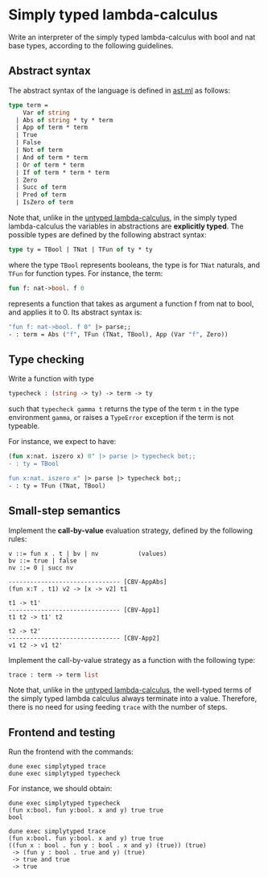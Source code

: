 # Simply typed lambda-calculus

Write an interpreter of the simply typed lambda-calculus with bool and nat base types, according to the following guidelines.

## Abstract syntax

The abstract syntax of the language is defined in [ast.ml](lib/ast.ml)
as follows:
```ocaml
type term =
    Var of string
  | Abs of string * ty * term
  | App of term * term
  | True
  | False
  | Not of term
  | And of term * term
  | Or of term * term
  | If of term * term * term
  | Zero
  | Succ of term
  | Pred of term
  | IsZero of term
```
Note that, unlike in the [untyped lambda-calculus](../untyped), in the simply typed lambda-calculus the variables in abstractions are **explicitly typed**. The possible types are defined by the following abstract syntax:
```ocaml
type ty = TBool | TNat | TFun of ty * ty
```
where the type `TBool` represents booleans, the type is for `TNat` naturals, and `TFun` for function types.
For instance, the term:
```ocaml
fun f: nat->bool. f 0
```
represents a function that takes as argument a function f from nat to bool, and applies it to 0.
Its abstract syntax is:
```ocaml
"fun f: nat->bool. f 0" |> parse;;
- : term = Abs ("f", TFun (TNat, TBool), App (Var "f", Zero))
```

## Type checking

Write a function with type
```ocaml
typecheck : (string -> ty) -> term -> ty
```
such that `typecheck gamma t` returns the type of the term `t` in the type environment `gamma`, or raises a `TypeError` exception if the term is not typeable.

For instance, we expect to have:
```ocaml
(fun x:nat. iszero x) 0" |> parse |> typecheck bot;;
- : ty = TBool

fun x:nat. iszero x" |> parse |> typecheck bot;;
- : ty = TFun (TNat, TBool)
```

## Small-step semantics

Implement the **call-by-value** evaluation strategy, defined by the following rules:
```
v ::= fun x . t | bv | nv           (values)
bv ::= true | false
nv ::= 0 | succ nv

------------------------------- [CBV-AppAbs]
(fun x:T . t1) v2 -> [x -> v2] t1

t1 -> t1'
------------------------------- [CBV-App1]
t1 t2 -> t1' t2

t2 -> t2'
------------------------------- [CBV-App2]
v1 t2 -> v1 t2'
```

Implement the call-by-value strategy as a function with the following type:
```ocaml
trace : term -> term list
```
Note that, unlike in the [untyped lambda-calculus](../untyped), the well-typed terms of the simply typed lambda calculus 
always terminate into a value. 
Therefore, there is no need for using feeding `trace` with the number of steps.


## Frontend and testing

Run the frontend with the commands:
```
dune exec simplytyped trace
dune exec simplytyped typecheck
```
For instance, we should obtain:
```
dune exec simplytyped typecheck
(fun x:bool. fun y:bool. x and y) true true
bool

dune exec simplytyped trace
(fun x:bool. fun y:bool. x and y) true true
((fun x : bool . fun y : bool . x and y) (true)) (true)
 -> (fun y : bool . true and y) (true)
 -> true and true
 -> true
```

